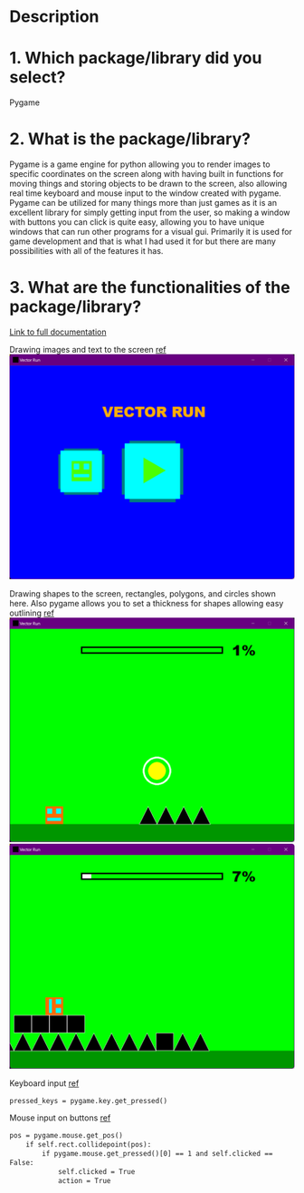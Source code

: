 # Description

# 1. Which package/library did you select?

Pygame

# 2. What is the package/library?

Pygame is a game engine for python allowing you to render images to specific coordinates on the screen along with having built in functions for moving things and storing objects to be drawn to the screen, also allowing real time keyboard and mouse input to the window created with pygame. Pygame can be utilized for many things more than just games as it is an excellent library for simply getting input from the user, so making a window with buttons you can click is quite easy, allowing you to have unique windows that can run other programs for a visual gui. Primarily it is used for game development and that is what I had used it for but there are many possibilities with all of the features it has.

# 3. What are the functionalities of the package/library?

[Link to full documentation](https://www.pygame.org/docs/)

Drawing images and text to the screen [ref](https://www.pygame.org/docs/ref/draw.html)
![Two images being drawn on the main menu and text for the name](image-2.png)

Drawing shapes to the screen, rectangles, polygons, and circles shown here. Also pygame allows you to set a thickness for shapes allowing easy outlining [ref](https://www.pygame.org/docs/ref/draw.html)
![Triangles being drawn as polygons, and circles, A rectangle is used for the progress bar at the top aswell as another example of text](image-3.png)
![Blocks and Spikes showing off a more clear rectangle usage](image-4.png)

Keyboard input [ref](https://www.pygame.org/docs/ref/key.html)
    
    pressed_keys = pygame.key.get_pressed()

Mouse input on buttons [ref](https://www.pygame.org/docs/ref/mouse.html)
    
    pos = pygame.mouse.get_pos()
		if self.rect.collidepoint(pos):
			if pygame.mouse.get_pressed()[0] == 1 and self.clicked == False:
				self.clicked = True
				action = True

